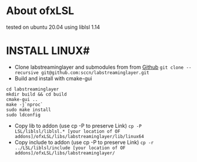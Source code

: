 # About ofxLSL
tested on ubuntu 20.04 using liblsl 1.14

# INSTALL LINUX#
* Clone labstreaminglayer and submodules from from [Github](https://github.com/sccn/labstreaminglayer "https://github.com/sccn/labstreaminglayer")
`git clone --recursive git@github.com:sccn/labstreaminglayer.git`
* Build and install with cmake-gui
```
cd labstreaminglayer
mkdir build && cd build
cmake-gui ..
make -j`nproc`
sudo make install 
sudo ldconfig
```
* Copy lib to addon (use cp -P to preserve Link)
`cp -P  LSL/liblsl/liblsl.* [your location of OF addons]/ofxLSL/libs/labstreaminglayer/lib/linux64`
* Copy include to addon (use cp -P to preserve Link)
`cp -r ../LSL/liblsl/include [your location of OF addons]/ofxLSL/libs/labstreaminglayer/`

